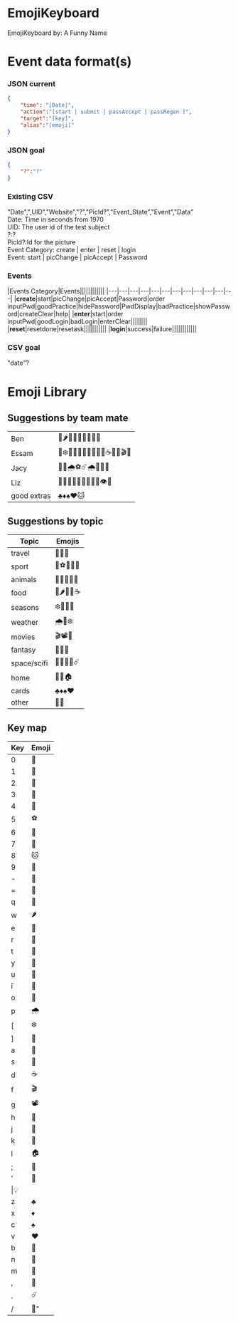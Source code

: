 # EmojiKeyboard
EmojiKeyboard
by: A Funny Name

# Event data format(s)
### JSON current
```JSON
{  
    "time": "[Date]",  
    "action":"[start | submit | passAccept | passRegen ]",
    "target":"[key]",  
    "alias":"[emoji]"
}  
```
### JSON goal  
```JSON
{  
    "?":"?"
}  
```
### Existing CSV
"Date",",UID","Website","?","PicId?","Event_State","Event","Data"  
Date: Time in seconds from 1970  
UID: The user id of the test subject  
?:?  
PicId?:Id for the picture  
Event Category: create | enter | reset | login  
Event: start | picChange | picAccept | Password  

### Events
|Events Category|Events||||||||||||
|---|---|---|---|---|---|---|---|---|---|---|---|
|**create**|start|picChange|picAccept|Password|order inputPwd|goodPractice|hidePassword|PwdDisplay|badPractice|showPassword|createClear|help|
|**enter**|start|order inputPwd|goodLogin|badLogin|enterClear||||||||
|**reset**|resetdone|resetask|||||||||||
|**login**|success|failure||||||||||||

### CSV goal
"date"?


# Emoji Library
## Suggestions by team mate
|||
|-|-|
|Ben |🌵🌶️🍒👾🤖🐞🐖🍺🧦|  
|Essam |🍻❄️🎃🎱💎👑🌲🌙💨🍦☕🎿🗿🎬🥊|
|Jacy |🐶🔥🌧️⚽☄️🌧️🚗🌻🎵|
|Liz |🌸🚀🍉💡🦄🔑🎀🥇💌👁️🤟|
|good extras |♣️♦️♠️♥️🐱|

## Suggestions by topic
|Topic|Emojis|
|-|-|
|travel | 🌵🚗🗿|
|sport | 🎱⚽🎿🥊🥇|
|animals | 🦄🐶🐞🐖🐱|
|food | 🍉🌶️🍒🍦☕|
|seasons | ❄️🎃🌸🌻|
|weather | 🌧️💨❄️|
|movies | 🎬📽️🎵|
|fantasy | 👑💎🦄|
|space/scifi | 👾🤖🚀🌙☄️|
|home | 🔑💡🏠|
|cards | ♣️♦️♠️♥️|
|other | 💌🧦|

## Key map
|Key|Emoji|
|-|-|
|0|🌻|
|1|🌵|
|2|🚗|
|3|🗿|
|4|🥊|
|5|⚽|
|6|🎿|
|7|🐶|
|8|🐱|
|9|🌸|
|-|🎃|
|=|🌲|
|q|🍉|
|w|🌶️|
|e|️🍒|
|r|🎱|
|t|🥇|
|y|🐞|
|u|️🦄|
|i|🐖|
|o|💨|
|p|🌧️|
|[|❄️|
|]|🎀|
|a|🍦|
|s|🍺|
|d|☕|
|f|🎬|
|g|📽️️|
|h|🎵|
|j|👑|
|k|💎|
|l|🏠|
|;|💌|
|'|🔑|
|\\|💡|
|z|♣️|
|x|♦️|
|c|♠️|
|v|♥️|
|b|👾|
|n|🤖|
|m|🚀|
|,|🌙|
|.|☄️|
|/|🧦"|

